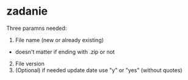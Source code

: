 # zadanie

Three paramns needed:
1. File name (new or already existing)
  - doesn't matter if ending with .zip or not
2. File version
3. (Optional) if needed update date use "y" or "yes" (without quotes)
